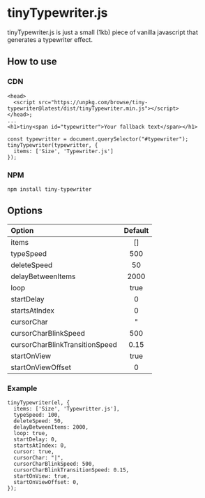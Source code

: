 # tinyTypewriter.js

tinyTypewriter.js is just a small (1kb) piece of vanilla javascript that generates a typewriter effect.

## How to use

### CDN
```
<head>
  <script src="https://unpkg.com/browse/tiny-typewriter@latest/dist/tinyTypewriter.min.js"></script>
</head>;
...
<h1>tiny<span id="typewritter">Your fallback text</span></h1>
```
```
const typewritter = document.querySelector("#typewriter");
tinyTypewriter(typewritter, {
  items: ['Size', 'Typewriter.js']  
});
```

### NPM
```
npm install tiny-typewriter
```

## Options
| Option         | Default      |
| :------------- | :----------: |
| items | [] |
| typeSpeed | 500 |
| deleteSpeed | 50 |
| delayBetweenItems | 2000 |
| loop | true |
| startDelay | 0 |
| startsAtIndex | 0 |
| cursorChar | "|" |
| cursorCharBlinkSpeed | 500 |
| cursorCharBlinkTransitionSpeed | 0.15 |
| startOnView | true |
| startOnViewOffset | 0 |

### Example
```
tinyTypewriter(el, {
  items: ['Size', 'Typewritter.js'],
  typeSpeed: 100,
  deleteSpeed: 50,
  delayBetweenItems: 2000,
  loop: true,
  startDelay: 0,
  startsAtIndex: 0,
  cursor: true,
  cursorChar: "|",
  cursorCharBlinkSpeed: 500,
  cursorCharBlinkTransitionSpeed: 0.15,
  startOnView: true,
  startOnViewOffset: 0,
});
```
